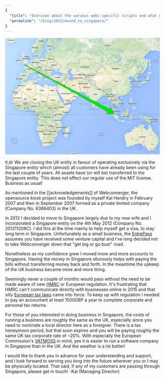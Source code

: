 ```yaml
---
{
  "title": "Overview about the various webc-specific scripts and what gets called when",
  "permalink": "/blog/2015/moved_to_singapore/"
}
---
```


<img src=/img/2015/uk-sg.png alt="UK to Singapore">

tl;dr We are closing the UK entity in favour of operating exclusively via the
Singapore entity which (almost) all customers have already been using for the
last couple of years. All assets have (or will be) transferred to the
Singapore entity. This does not effect our regular use of the MIT license.
Business as usual!

As mentioned in the [[acknowledgements]] of Webconverger, the opensource kiosk
project was founded by myself Kai Hendry in February 2007 and then in September
2007 formed as a private limited company (Company No. 6366403) in the UK.

In 2012 I decided to move to Singapore largely due to my now wife and I
incorporated a Singapore entity on the 4th May 2012 (Company No. 201211208C). I
did this at the time mainly to help myself get a visa, to stay long term in
Singapore.  Unfortunately as a small business, the
[EntrePass](http://www.mom.gov.sg/passes-and-permits/entrepass/eligibility)
assumes you have received some venture capital and I've long decided not to
take Webconverger down that "get big or go bust" road.

Nonetheless as my confidence grew I moved more and more accounts to Singapore.
Having the money in Singapore obviously helps with paying the bills without
transferring money back and forth. In the meantime the upkeep of the UK
business became more and more tiring.

Seemingly never a couple of months would pass without the need to be made aware
of new [HMRC](https://www.gov.uk/government/organisations/hm-revenue-customs)
or European regulation. It's frustrating that HMRC can't communicate directly
with businesses online in 2015 and that silly [European tax
laws](https://en.wikipedia.org/wiki/Taxation_of_digital_goods#Overview_of_Internet_Taxation_in_the_European_Union)
came into force. To keep up with regulation I needed to pay an accountant at
least 1500GBP a year to complete corporate and personal tax returns.

For those of you interested in doing business in Singapore, the costs of
running a business are roughly the same as the UK, especially since you need to
nominate a local director here as a foreigner. There is a tax honeymoon period,
but that soon expires and you will be paying roughly the same UK tax corporate
rate of ~20%. With especially the European Commission's
[VATMOSS](https://remysharp.com/2014/12/16/vatmoss) in mind, yes it is easier
to run a software company in Singapore than in the UK. And the weather is a lot
better!

I would like to thank you in advance for your understanding and support, and I
look forward to serving you long into the future wherever you or I may be
physically located. That said, if any of my customers are passing through
Singapore, please get in touch! -Kai (Managing Director)

